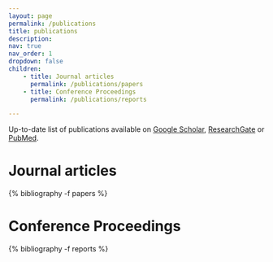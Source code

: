 ```yaml
---
layout: page
permalink: /publications
title: publications
description: 
nav: true
nav_order: 1
dropdown: false
children: 
    - title: Journal articles
      permalink: /publications/papers
    - title: Conference Proceedings
      permalink: /publications/reports

---
```

<!-- _pages/publications.md -->
<div class="publications">
  

  Up-to-date list of publications available on <a href="https://scholar.google.co.in/citations?user=ystafgIAAAAJ&hl=en">Google Scholar</a>, <a href="https://www.researchgate.net/profile/Bharath-Holla">ResearchGate</a> or <a href="https://pubmed.ncbi.nlm.nih.gov/?term=%28Holla%2CBharath%29OR%28%22Holla%2CB%22%5BAuthor%5D%29&sort=pubdate">PubMed</a>.


<h1>Journal articles</h1>

{% bibliography -f papers %}



<h1>Conference Proceedings</h1>

{% bibliography -f reports %}

</div>